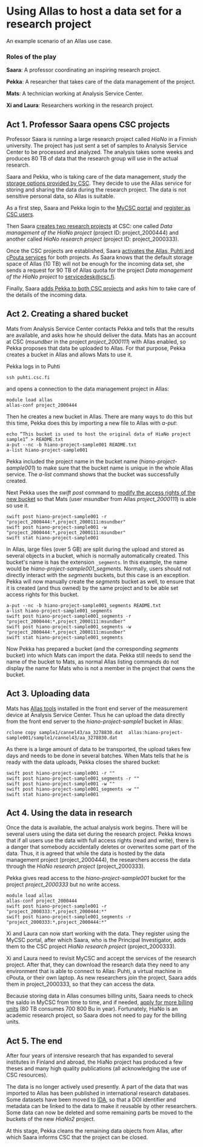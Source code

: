 # Using Allas to host a data set for a research project #

An example scenario of an Allas use case.

### Roles of the play ###

**Saara**:   A professor coordinating an inspiring research project.

**Pekka**:  A researcher that takes care of the data management of the project.

**Mats**:    A technician working at Analysis Service Center.

**Xi and Laura**:   Researchers working in the research project. 
 

## Act 1. Professor Saara opens CSC projects ##

Professor Saara is running a large research project called _HiaNo_ in a Finnish university. 
The project has just sent a set of samples to Analysis Service Center to be processed and analyzed. 
The analysis takes some weeks and produces 80 TB of data that the research group will use in the actual research.

Saara and Pekka, who is taking care of the data management, study the [storage options provided by CSC](https://research.csc.fi/data-management). They decide to use the Allas service for storing and sharing the data during the research project. The data is not sensitive personal data, so Allas is suitable.

As a first step, Saara and Pekka login to the [MyCSC portal](https://my.csc.fi) and [register as CSC users](../../accounts/how-to-create-new-user-account.md).

Then Saara [creates two research projects](../../accounts/how-to-create-new-project.md) at CSC: one called _Data management of the HiaNo project_ (project ID: project_2000444) and another called _HiaNo research project_ (project ID: project_2000333).

Once the CSC projects are established, Saara [activates the Allas, Puhti and cPouta services](../../accounts/how-to-add-service-access-for-project.md) for both projects. As Saara knows that the default storage space of Allas (10 TB) will not be enough for the incoming data set, she sends a request for 90 TB of Allas quota for the project _Data management of the HiaNo project_ to servicedesk@csc.fi.

Finally, Saara [adds Pekka to both CSC projects](../../accounts/how-to-add-members-to-project.md) and asks him to take care of the details of the incoming data.  

## Act 2. Creating a shared bucket ##

Mats from Analysis Service Center contacts Pekka and tells that the results are available, and asks how he should deliver the data. Mats has an account at CSC (_msundber_ in the project _project_2000111_) with Allas enabled, so Pekka proposes that data be uploaded to Allas. For that purpose, Pekka creates a bucket in Allas and allows Mats to use it.

Pekka logs in to Puhti
```text
ssh puhti.csc.fi   
```
and opens a connection to the data management project in Allas:
```text
module load allas
allas-conf project_2000444
```
Then he creates a new bucket in Allas. There are many ways to do this but this time, Pekka does this by importing a new file to Allas with _a-put_:
```text
echo “This bucket is used to host the original data of HiaNo project sample1” > README.txt
a-put --nc -b hiano-project-sample001 README.txt
a-list hiano-project-sample001 
```
Pekka included the project name in the bucket name (_hiano-project-sample001_) to make sure that the bucket name is unique in the whole Allas service. The _a-list_ command shows that the bucket was successfully created.

Next Pekka uses the _swift post_ command to [modify the access rights of the new bucket](./using_allas/swift_client.md#giving-another-project-read-and-write-access-to-a-bucket) so that Mats (user _msundber_ from Allas _project_2000111_) is able so use it.
```text
swift post hiano-project-sample001 -r "project_2000444:*,project_2000111:msundber"
swift post hiano-project-sample001 -w "project_2000444:*,project_2000111:msundber"
swift stat hiano-project-sample001
```
In Allas, large files (over 5 GB) are split during the upload and stored as several objects in a bucket, which is normally automatically created. This bucket's name is has the extension `_segments`. In this example, the name would be _hiano-project-sample001_segments_. Normally, users should not directly interact with the _segments_ buckets, but this case is an exception. Pekka will now manually create the _segments_ bucket as well, to ensure that it is created (and thus owned) by the same project and to be able set access rights for this bucket.

```text
a-put --nc -b hiano-project-sample001_segments README.txt
a-list hiano-project-sample001_segments
swift post hiano-project-sample001_segments -r "project_2000444:*,project_2000111:msundber"
swift post hiano-project-sample001_segments -w "project_2000444:*,project_2000111:msundber"
swift stat hiano-project-sample001_segments
```
Now Pekka has prepared a bucket (and the corresponding _segments_ bucket) into which Mats can import the data. 
Pekka still needs to send the name of the bucket to Mats, as normal Allas listing commands do not display the name for Mats who is not a member in the project that owns the bucket.

## Act 3. Uploading data

Mats has [Allas tools](https://github.com/CSCfi/allas-cli-utils) installed in the front end server of the measurement device at Analysis Service Center. Thus he can upload the data directly from the front end server to the _hiano-project-sample1_ bucket in Allas:
```text
rclone copy sample1/cannel43/aa_3278830.dat  allas:hiano-project-sample001/sample1/cannel43/aa_3278830.dat
```
As there is a large amount of data to be transported, the upload takes few days and needs to be done in several batches. When Mats tells that he is ready with the data uploads, Pekka closes the shared bucket:
```text
swift post hiano-project-sample001 -r ""
swift post hiano-project-sample001_segments -r ""
swift post hiano-project-sample001 -w ""
swift post hiano-project-sample001_segments -w ""
swift stat hiano-project-sample001
```

## Act 4. Using the data in research ##

Once the data is available, the actual analysis work begins. There will be several users using the data set during the research project. Pekka knows that if all users use the data with full access rights (read and write), there is a danger that somebody accidentally deletes or overwrites some part of the data. Thus, it is agreed that while the data is hosted by the data management project (project_2000444), the researchers access the data through the _HiaNo research project_ (project_2000333).

Pekka gives read access to the _hiano-project-sample001_ bucket for the project _project_2000333_ but no write access.
```text
module load allas
allas-conf project_2000444
swift post hiano-project-sample001 -r "project_2000333:*,project_2000444:*"
swift post hiano-project-sample001_segments -r "project_2000333:*,project_2000444:*"
```
Xi and Laura can now start working with the data. They register using the MyCSC portal, after which Saara, who is the Principal Investigator, adds them to the CSC project _HiaNo research project_ (project_2000333).

Xi and Laura need to revisit MyCSC and accept the services of the research project. After that, they can download the research data they need to any environment that is able to connect to Allas: Puhti, a virtual machine in cPouta, or their own laptop. As new researchers join the project, Saara adds them in project_2000333, so that they can access the data.

Because storing data in Allas consumes billing units, Saara needs to check the saldo in MyCSC from time to time, and if needed, [apply for more billing units](../../accounts/how-to-apply-for-billing-units.md) (80 TB consumes 700 800 Bu in year). Fortunately, HiaNo is an academic research project, so Saara does not need to pay for the billing units.


## Act 5. The end ##

After four years of intensive research that has expanded to several institutes in Finland and abroad, the HiaNo project has produced a few theses and many high quality publications (all acknowledging the use of CSC resources).  

The data is no longer actively used presently. A part of the data that was imported to Allas has been published in international research databases. Some datasets have been moved to [IDA](https://ida.fairdata.fi), so that a DOI identifier and metadata can be linked to the data to make it reusable by other researchers. Some data can now be deleted and some remaining parts be moved to the buckets of the new _HiaNo2_ project.

At this stage, Pekka cleans the remaining data objects from Allas, after which Saara informs CSC that the project can be closed.
